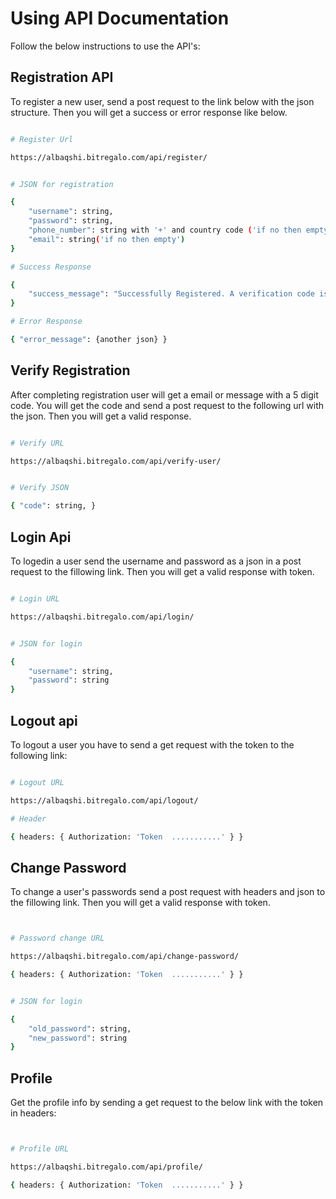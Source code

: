 # Using API Documentation

Follow the below instructions to use the API's:

## Registration API

To register a new user, send a post request to the link below with the json structure. Then you will get a success or error response like below.

```bash

# Register Url

https://albaqshi.bitregalo.com/api/register/


# JSON for registration

{
    "username": string,
    "password": string,
    "phone_number": string with '+' and country code ('if no then empty'),
    "email": string('if no then empty')
}

# Success Response

{
    "success_message": "Successfully Registered. A verification code is sent to your given Phone Number/Email. Please verify your Phone Number/Email."
}

# Error Response

{ "error_message": {another json} }

```

## Verify Registration

After completing registration user will get a email or message with a 5 digit code. You will get the code and send a post request to the following url with the json. Then you will get a valid response.

```bash

# Verify URL

https://albaqshi.bitregalo.com/api/verify-user/


# Verify JSON

{ "code": string, }

```

## Login Api

To logedin a user send the username and password as a json in a post request to the fillowing link. Then you will get a valid response with token.

```bash

# Login URL

https://albaqshi.bitregalo.com/api/login/


# JSON for login

{
    "username": string,
    "password": string
}

```

## Logout api

To logout a user you have to send a get request with the token to the following link:

```bash

# Logout URL

https://albaqshi.bitregalo.com/api/logout/

# Header

{ headers: { Authorization: 'Token  ...........' } }

```

## Change Password

To change a user's passwords send a post request with headers and json to the fillowing link. Then you will get a valid response with token.

```bash


# Password change URL

https://albaqshi.bitregalo.com/api/change-password/

{ headers: { Authorization: 'Token  ...........' } }


# JSON for login

{
    "old_password": string,
    "new_password": string
}

```

## Profile

Get the profile info by sending a get request to the below link with the token in headers:

```bash


# Profile URL

https://albaqshi.bitregalo.com/api/profile/

{ headers: { Authorization: 'Token  ...........' } }

```
